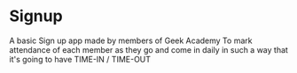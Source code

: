 # Signup
A basic Sign up app made by members of Geek Academy
	To mark attendance of each member as they go and come in daily in such a way that it's going to have TIME-IN / TIME-OUT
